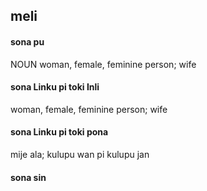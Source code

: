 ## meli

#### sona pu

NOUN woman, female, feminine person; wife

#### sona Linku pi toki Inli

woman, female, feminine person; wife

#### sona Linku pi toki pona

mije ala; kulupu wan pi kulupu jan

#### sona sin


